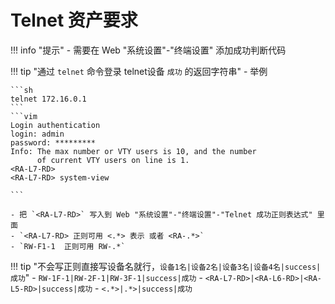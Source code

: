 # Telnet 资产要求

!!! info "提示"
    - 需要在 Web "系统设置"-"终端设置" 添加成功判断代码

!!! tip "通过 `telnet` 命令登录 telnet设备 `成功` 的返回字符串"
    - 举例

    ```sh
    telnet 172.16.0.1
    ```
    ```vim
    Login authentication  
    login: admin  
    password: *********  
    Info: The max number or VTY users is 10, and the number  
          of current VTY users on line is 1.  
    <RA-L7-RD>
    <RA-L7-RD> system-view

    ```

    - 把 `<RA-L7-RD>` 写入到 Web "系统设置"-"终端设置"-"Telnet 成功正则表达式" 里面
    - `<RA-L7-RD> 正则可用 <.*> 表示 或者 <RA-.*>`
    - `RW-F1-1  正则可用 RW-.*`

!!! tip "不会写正则直接写设备名就行，`设备1名|设备2名|设备3名|设备4名|success|成功`"
    - `RW-1F-1|RW-2F-1|RW-3F-1|success|成功`
    - `<RA-L7-RD>|<RA-L6-RD>|<RA-L5-RD>|success|成功`
    - `<.*>|.*>|success|成功`
